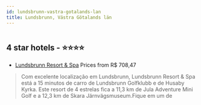 ```yaml
---
id: lundsbrunn-vastra-gotalands-lan
title: Lundsbrunn, Västra Götalands län
---
```


<center><img src="https://i.travelapi.com/hotels/67000000/66390000/66381300/66381222/25939489_z.jpg" alt="" /></center>


##  4 star hotels - ⭐️⭐️⭐️⭐️

-    [Lundsbrunn Resort & Spa](https://us.hurb.com/hotels/lundsbrunn/lundsbrunn-resort-spa-HT-FSET?cmp=18055) Prices from R$ 708,47
   > Com excelente localização em Lundsbrunn, Lundsbrunn Resort & Spa está a 15 minutos de carro de Lundsbrunn Golfklubb e de Husaby Kyrka.  Este resort de 4 estrelas fica a 11,3 km de Jula Adventure Mini Golf e a 12,3 km de Skara Järnvägsmuseum.Fique em um de
